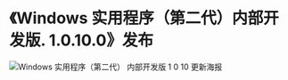 # 《Windows 实用程序（第二代）内部开发版. 1.0.10.0》发布
![Windows 实用程序（第二代） 内部开发版  1 0 10 更新海报](https://github.com/Mcenahle/Windows-Useful-Tool-Second-Edition/assets/85427807/35a4e117-3e1f-419e-842d-34eac7646eee)
